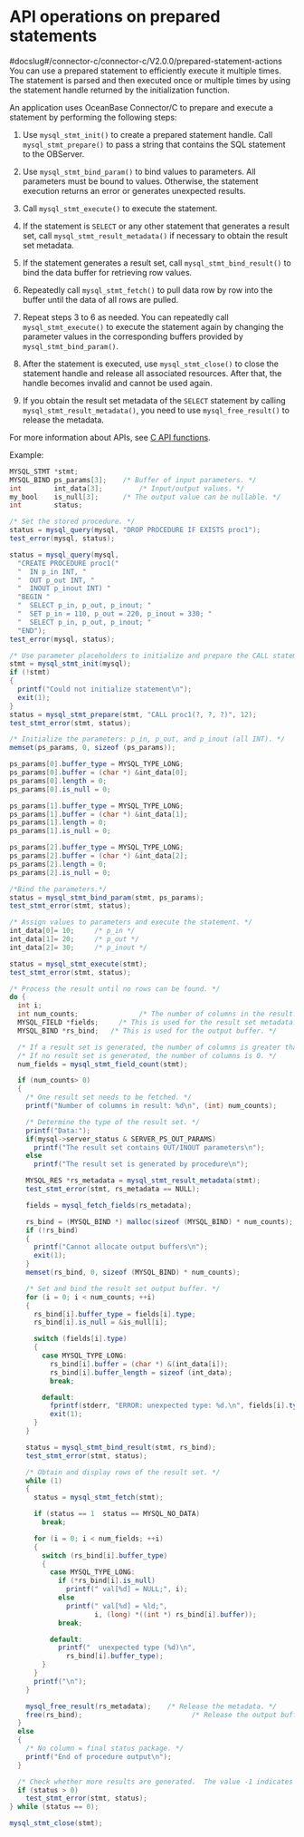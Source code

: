 API operations on prepared statements 
==========================================================
#docslug#/connector-c/connector-c/V2.0.0/prepared-statement-actions
You can use a prepared statement to efficiently execute it multiple times. The statement is parsed and then executed once or multiple times by using the statement handle returned by the initialization function. 

An application uses OceanBase Connector/C to prepare and execute a statement by performing the following steps:

1. Use `mysql_stmt_init()` to create a prepared statement handle. Call `mysql_stmt_prepare()` to pass a string that contains the SQL statement to the OBServer.

   

2. Use `mysql_stmt_bind_param()` to bind values to parameters. All parameters must be bound to values. Otherwise, the statement execution returns an error or generates unexpected results.

   

3. Call `mysql_stmt_execute()` to execute the statement.

   

4. If the statement is `SELECT` or any other statement that generates a result set, call `mysql_stmt_result_metadata()` if necessary to obtain the result set metadata.

   

5. If the statement generates a result set, call `mysql_stmt_bind_result()` to bind the data buffer for retrieving row values.

   

6. Repeatedly call `mysql_stmt_fetch()` to pull data row by row into the buffer until the data of all rows are pulled.

   

7. Repeat steps 3 to 6 as needed. You can repeatedly call `mysql_stmt_execute()` to execute the statement again by changing the parameter values in the corresponding buffers provided by `mysql_stmt_bind_param()`.

   

8. After the statement is executed, use `mysql_stmt_close()` to close the statement handle and release all associated resources. After that, the handle becomes invalid and cannot be used again.

   

9. If you obtain the result set metadata of the `SELECT` statement by calling `mysql_stmt_result_metadata()`, you need to use `mysql_free_result()` to release the metadata.

   




For more information about APIs, see [C API functions](/en-US/4.basic-api-functions/1.c-api-function-overview.md). 

Example:

```java
MYSQL_STMT *stmt;
MYSQL_BIND ps_params[3];    /* Buffer of input parameters. */
int        int_data[3];         /* Input/output values. */
my_bool    is_null[3];      /* The output value can be nullable. */
int        status;

/* Set the stored procedure. */
status = mysql_query(mysql, "DROP PROCEDURE IF EXISTS proc1");
test_error(mysql, status);

status = mysql_query(mysql,
  "CREATE PROCEDURE proc1("
  "  IN p_in INT, "
  "  OUT p_out INT, "
  "  INOUT p_inout INT) "
  "BEGIN "
  "  SELECT p_in, p_out, p_inout; "
  "  SET p_in = 110, p_out = 220, p_inout = 330; "
  "  SELECT p_in, p_out, p_inout; "
  "END");
test_error(mysql, status);

/* Use parameter placeholders to initialize and prepare the CALL statement. */
stmt = mysql_stmt_init(mysql);
if (!stmt)
{
  printf("Could not initialize statement\n");
  exit(1);
}
status = mysql_stmt_prepare(stmt, "CALL proc1(?, ?, ?)", 12);
test_stmt_error(stmt, status);

/* Initialize the parameters: p_in, p_out, and p_inout (all INT). */
memset(ps_params, 0, sizeof (ps_params));

ps_params[0].buffer_type = MYSQL_TYPE_LONG;
ps_params[0].buffer = (char *) &int_data[0];
ps_params[0].length = 0;
ps_params[0].is_null = 0;

ps_params[1].buffer_type = MYSQL_TYPE_LONG;
ps_params[1].buffer = (char *) &int_data[1];
ps_params[1].length = 0;
ps_params[1].is_null = 0;

ps_params[2].buffer_type = MYSQL_TYPE_LONG;
ps_params[2].buffer = (char *) &int_data[2];
ps_params[2].length = 0;
ps_params[2].is_null = 0;

/*Bind the parameters.*/
status = mysql_stmt_bind_param(stmt, ps_params);
test_stmt_error(stmt, status);

/* Assign values to parameters and execute the statement. */
int_data[0]= 10;     /* p_in */
int_data[1]= 20;     /* p_out */
int_data[2]= 30;     /* p_inout */

status = mysql_stmt_execute(stmt);
test_stmt_error(stmt, status);

/* Process the result until no rows can be found. */
do {
  int i;
  int num_counts;               /* The number of columns in the result. */
  MYSQL_FIELD *fields;     /* This is used for the result set metadata. */
  MYSQL_BIND *rs_bind;   /* This is used for the output buffer. */

  /* If a result set is generated, the number of columns is greater than 0. */
  /* If no result set is generated, the number of columns is 0. */
  num_fields = mysql_stmt_field_count(stmt);

  if (num_counts> 0)
  {
    /* One result set needs to be fetched. */
    printf("Number of columns in result: %d\n", (int) num_counts);

    /* Determine the type of the result set. */
    printf("Data:");
    if(mysql->server_status & SERVER_PS_OUT_PARAMS)
      printf("The result set contains OUT/INOUT parameters\n");
    else
      printf("The result set is generated by procedure\n");

    MYSQL_RES *rs_metadata = mysql_stmt_result_metadata(stmt);
    test_stmt_error(stmt, rs_metadata == NULL);

    fields = mysql_fetch_fields(rs_metadata);

    rs_bind = (MYSQL_BIND *) malloc(sizeof (MYSQL_BIND) * num_counts);
    if (!rs_bind)
    {
      printf("Cannot allocate output buffers\n");
      exit(1);
    }
    memset(rs_bind, 0, sizeof (MYSQL_BIND) * num_counts);

    /* Set and bind the result set output buffer. */
    for (i = 0; i < num_counts; ++i)
    {
      rs_bind[i].buffer_type = fields[i].type;
      rs_bind[i].is_null = &is_null[i];

      switch (fields[i].type)
      {
        case MYSQL_TYPE_LONG:
          rs_bind[i].buffer = (char *) &(int_data[i]);
          rs_bind[i].buffer_length = sizeof (int_data);
          break;

        default:
          fprintf(stderr, "ERROR: unexpected type: %d.\n", fields[i].type);
          exit(1);
      }
    }

    status = mysql_stmt_bind_result(stmt, rs_bind);
    test_stmt_error(stmt, status);

    /* Obtain and display rows of the result set. */
    while (1)
    {
      status = mysql_stmt_fetch(stmt);

      if (status == 1  status == MYSQL_NO_DATA)
        break;

      for (i = 0; i < num_fields; ++i)
      {
        switch (rs_bind[i].buffer_type)
        {
          case MYSQL_TYPE_LONG:
            if (*rs_bind[i].is_null)
              printf(" val[%d] = NULL;", i);
            else
              printf(" val[%d] = %ld;",
                     i, (long) *((int *) rs_bind[i].buffer));
            break;

          default:
            printf("  unexpected type (%d)\n",
              rs_bind[i].buffer_type);
        }
      }
      printf("\n");
    }

    mysql_free_result(rs_metadata);    /* Release the metadata. */
    free(rs_bind);                           /* Release the output buffer. */
  }
  else
  {
    /* No column = final status package. */
    printf("End of procedure output\n");
  }

  /* Check whether more results are generated.  The value -1 indicates no. The value 0 indicates yes, which means the loop continues. A value greater than 0 indicates that an error occurred. */
  if (status > 0)
    test_stmt_error(stmt, status);
} while (status == 0);

mysql_stmt_close(stmt);
```


